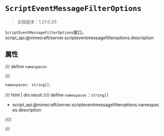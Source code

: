 # `ScriptEventMessageFilterOptions`

> 文档版本：1.21.0.20

`ScriptEventMessageFilterOptions`接口。script_api.@minecraft/server.scripteventmessagefilteroptions.description

## 属性

/// define
`namespaces`


///

```js
namespaces: string[];
```

/// html | div.result
//// define
`namespaces`：`string[]`

- script_api.@minecraft/server.scripteventmessagefilteroptions.namespaces.description


////

///

